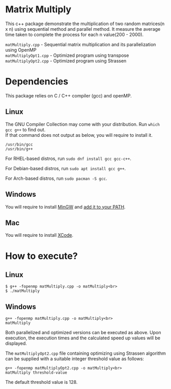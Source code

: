 # Matrix Multiply

This c++ package demonstrate the multiplication of two random matrices(n x n) using sequential method and parallel method. It measure the average time taken to complete the process for each n value(200 - 2000).

```matMultiply.cpp``` - Sequential matrix multiplication and its parallelization using OpenMP<br>
```matMultiplyOpt1.cpp``` - Optimized program using transpose<br>
```matMultiplyOpt2.cpp``` - Optimized program using Strassen

# Dependencies

This package relies on C / C++ compiler (gcc) and openMP.

## Linux

The GNU Compiler Collection may come with your distribution. Run `which gcc g++` to find out.<br>
If that command does not output as below, you will require to install it.
```shell
/usr/bin/gcc
/usr/bin/g++
```

For RHEL-based distros, run `sudo dnf install gcc gcc-c++`.

For Debian-based distros, run `sudo apt install gcc g++`.

For Arch-based distros, run `sudo pacman -S gcc`.

## Windows

You will require to install [MinGW](http://www.mingw.org/) and [add it to your PATH](https://www.howtogeek.com/118594/how-to-edit-your-system-path-for-easy-command-line-access/).

## Mac

You will require to install [XCode](https://developer.apple.com/xcode/).

# How to execute?

## Linux
```shell
$ g++ -fopenmp matMultiply.cpp -o matMultiply<br>
$ ./matMultiply
```

## Windows
```shell
g++ -fopenmp matMultiply.cpp -o matMultiply<br>
matMultiply
```

Both parallelized and optimized versions can be executed as above.
Upon execution, the execution times and the calculated speed up values will be displayed.

The ```matMultiplyOpt2.cpp``` file containing optimizing using Strassen algorithm can be supplied with a suitable integer threshold value as follows:
```shell
g++ -fopenmp matMultiplyOpt2.cpp -o matMultiply<br>
matMultiply threshold-value
```

The default threshold value is 128.

